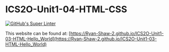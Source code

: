 # ICS2O-Unit1-04-HTML-CSS
[![GitHub's Super Linter](https://github.com/Ryan-Shaw-2/ICS2O-Unit1-03-HTML-Hello_World/workflows/GitHub's%20Super%20Linter/badge.svg)](https://github.com/Ryan-Shaw-2/ICS2O-Unit1-03-HTML-Hello_World/actions)

This website can be found at: [https://Ryan-Shaw-2.github.io/ICS2O-Unit1-03-HTML-Hello_World](https://Ryan-Shaw-2.github.io/ICS2O-Unit1-03-HTML-Hello_World)